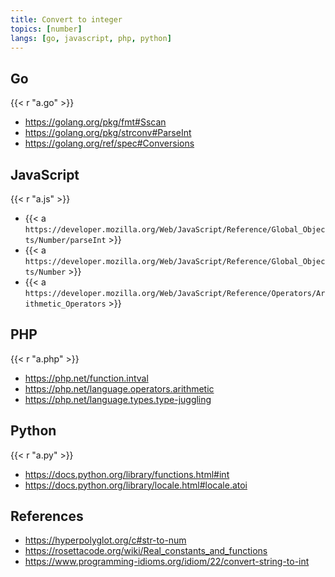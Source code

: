 ```yaml
---
title: Convert to integer
topics: [number]
langs: [go, javascript, php, python]
---
```


## Go

{{< r "a.go" >}}

- <https://golang.org/pkg/fmt#Sscan>
- <https://golang.org/pkg/strconv#ParseInt>
- <https://golang.org/ref/spec#Conversions>

## JavaScript

{{< r "a.js" >}}

- {{< a `https://developer.mozilla.org/Web/JavaScript/Reference/Global_Objects/Number/parseInt` >}}
- {{< a `https://developer.mozilla.org/Web/JavaScript/Reference/Global_Objects/Number` >}}
- {{< a `https://developer.mozilla.org/Web/JavaScript/Reference/Operators/Arithmetic_Operators` >}}

## PHP

{{< r "a.php" >}}

- <https://php.net/function.intval>
- <https://php.net/language.operators.arithmetic>
- <https://php.net/language.types.type-juggling>

## Python

{{< r "a.py" >}}

- <https://docs.python.org/library/functions.html#int>
- <https://docs.python.org/library/locale.html#locale.atoi>

## References

- <https://hyperpolyglot.org/c#str-to-num>
- <https://rosettacode.org/wiki/Real_constants_and_functions>
- <https://www.programming-idioms.org/idiom/22/convert-string-to-int>
